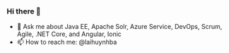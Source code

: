 ### Hi there 👋

- 💬 Ask me about Java EE, Apache Solr, Azure Service, DevOps, Scrum, Agile, .NET Core, and Angular, Ionic
- 📫 How to reach me: @laihuynhba
